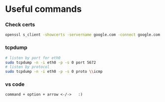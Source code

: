 # Useful commands

### Check certs 

```sh
openssl s_client -showcerts -servername google.com -connect google.com:443 | openssl x509 -inform pem -noout -text
```

### tcpdump

```sh
# listen by port for eth0
sudo tcpdump -n -i eth0 -p -s 0 port 5672
# listen by protocol 
sudo tcpdump -n -i eth0 -p -s 0 proto \\icmp
```


### vs code

```
command + option + arrow <-/->   :) 

```
